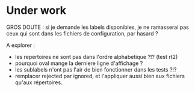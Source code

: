 
# Under work

GROS DOUTE : si je demande les labels disponibles, je ne
ramasserai pas ceux qui sont dans les fichiers de configuration,
par hasard ?

A explorer :
- les repertoires ne sont pas dans l'ordre alphabetique ?!? (test rt2)
- pourquoi oval mange la derniere ligne d'affichage ?
- les sublabels n'ont pas l'air de bien fonctionner dans les tests ?!?
- remplacer rejected par ignored, et l'appliquer aussi bien aux fichiers qu'aux répertoires.
